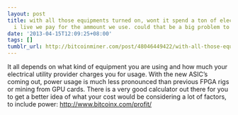 ```yaml
---
layout: post
title: with all those equipments turned on, wont it spend a ton of electricity? Were
  i live we pay for the ammount we use. could that be a big problem to me? TY
date: '2013-04-15T12:09:25+08:00'
tags: []
tumblr_url: http://bitcoinminer.com/post/48046449422/with-all-those-equipments-turned-on-wont-it-spend
---
```

It all depends on what kind of equipment you are using and how much your electrical utility provider charges you for usage. With the new ASIC’s coming out, power usage is much less pronounced than previous FPGA rigs or mining from GPU cards. There is a very good calculator out there for you to get a better idea of what your cost would be considering a lot of factors, to include power: http://www.bitcoinx.com/profit/
